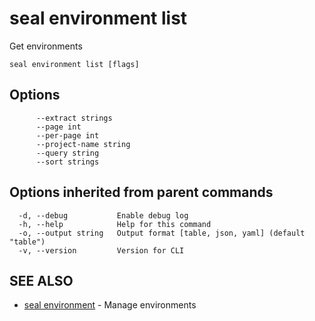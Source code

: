 # seal environment list

Get environments

```
seal environment list [flags]
```

## Options

```
      --extract strings       
      --page int              
      --per-page int          
      --project-name string   
      --query string          
      --sort strings          
```

## Options inherited from parent commands

```
  -d, --debug           Enable debug log
  -h, --help            Help for this command
  -o, --output string   Output format [table, json, yaml] (default "table")
  -v, --version         Version for CLI
```

## SEE ALSO

* [seal environment](seal_environment)	 - Manage environments

